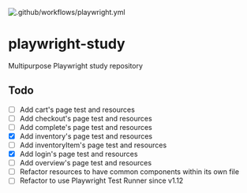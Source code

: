 ![.github/workflows/playwright.yml](https://github.com/ltsuda/playwright-study/workflows/.github/workflows/playwright.yml/badge.svg?branch=main)

# playwright-study
Multipurpose Playwright study repository


## Todo
- [ ] Add cart's page test and resources
- [ ] Add checkout's page test and resources
- [ ] Add complete's page test and resources
- [x] Add inventory's page test and resources
- [ ] Add inventoryItem's page test and resources
- [x] Add login's page test and resources
- [ ] Add overview's page test and resources
- [ ] Refactor resources to have common components within its own file
- [ ] Refactor to use Playwright Test Runner since v1.12